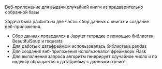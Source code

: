 Веб-приложение для выдачи случайной книги из предварительно собранной базы

Задача была разбита на две части: сбор данных о книгах и создание веб-приложения.
* Сбор данных проводился в Jupyter тетрадке с помощью библиотек BeautifulSoup и requests
* Для работы с датафреймом использовалась библиотека pandas
* Для создания веб-приложения использовался фреймворк Flask
* Для выполнения запроса алгоритм генерирует случайное число и по индексу обращается к датафрейму с данными о книге
